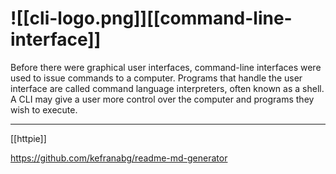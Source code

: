# ![[cli-logo.png]][[command-line-interface]]
Before there were graphical user interfaces, command-line interfaces were used to issue commands to a computer. Programs that handle the user interface are called command language interpreters, often known as a shell. A CLI may give a user more control over the computer and programs they wish to execute.

---
[[httpie]]

https://github.com/kefranabg/readme-md-generator